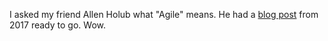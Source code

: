 I asked my friend Allen Holub what "Agile" means. He had a <a href="https://holub.com/what-is-agile-the-elevator-pitch/">blog post</a> from 2017 ready to go. Wow. 
